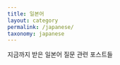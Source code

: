 ```yaml
---
title: 일본어
layout: category
permalink: /japanese/
taxonomy: japanese
---
```

지금까지 받은 일본어 질문 관련 포스트들
